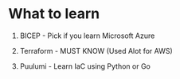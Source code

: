 # What to learn 
 1. BICEP - Pick if you learn Microsoft Azure
 
 2. Terraform - MUST KNOW (Used Alot for AWS)

 3. Puulumi - Learn IaC using Python or Go

